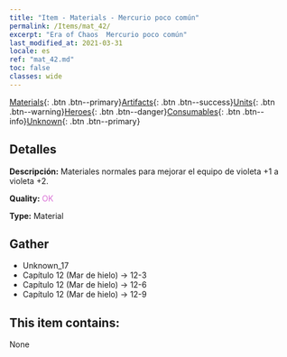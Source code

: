 ```yaml
---
title: "Item - Materials - Mercurio poco común"
permalink: /Items/mat_42/
excerpt: "Era of Chaos  Mercurio poco común"
last_modified_at: 2021-03-31
locale: es
ref: "mat_42.md"
toc: false
classes: wide
---
```

 [Materials](/es/Items/){: .btn .btn--primary}[Artifacts](/es/Items/Artifacts/){: .btn .btn--success}[Units](/es/Items/Units/){: .btn .btn--warning}[Heroes](/es/Items/Heroes/){: .btn .btn--danger}[Consumables](/es/Items/Consumables/){: .btn .btn--info}[Unknown](/es/Items/Unknown/){: .btn .btn--primary}

## Detalles
 **Descripción:** Materiales normales para mejorar el equipo de violeta +1 a violeta +2.

 **Quality:** <span style="color: #DA70D6">OK</span>

 **Type:** Material

## Gather

*    Unknown_17 
*    Capítulo 12 (Mar de hielo) -> 12-3 
*    Capítulo 12 (Mar de hielo) -> 12-6 
*    Capítulo 12 (Mar de hielo) -> 12-9 

## This item contains:

  None

